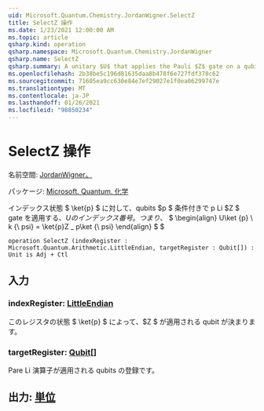 ```yaml
---
uid: Microsoft.Quantum.Chemistry.JordanWigner.SelectZ
title: SelectZ 操作
ms.date: 1/23/2021 12:00:00 AM
ms.topic: article
qsharp.kind: operation
qsharp.namespace: Microsoft.Quantum.Chemistry.JordanWigner
qsharp.name: SelectZ
qsharp.summary: A unitary $U$ that applies the Pauli $Z$ gate on a qubits $p$ conditioned on an index state $\ket{p}$. That is, $$ \begin{align} U\ket{p}\ket{\psi} = \ket{p}Z\_p\ket{\psi} \end{align} $$
ms.openlocfilehash: 2b38be5c196d81635daa8b478f6e727fdf378c62
ms.sourcegitcommit: 71605ea9cc630e84e7ef29027e1f0ea06299747e
ms.translationtype: MT
ms.contentlocale: ja-JP
ms.lasthandoff: 01/26/2021
ms.locfileid: "98850234"
---
```

# <a name="selectz-operation"></a>SelectZ 操作

名前空間: [JordanWigner。](xref:Microsoft.Quantum.Chemistry.JordanWigner)

パッケージ: [Microsoft. Quantum. 化学](https://nuget.org/packages/Microsoft.Quantum.Chemistry)


インデックス状態 $ \ket{p} $ に対して、qubits $p $ 条件付きで p Li $Z $ gate を適用する、$U のインデックス番号。 つまり、$ $ \begin{align} U\ket {p} \ k {\ psi} = \ket{p}Z \_ p\ket {\ psi} \end{align} $ $

```qsharp
operation SelectZ (indexRegister : Microsoft.Quantum.Arithmetic.LittleEndian, targetRegister : Qubit[]) : Unit is Adj + Ctl
```


## <a name="input"></a>入力

### <a name="indexregister--littleendian"></a>indexRegister: [LittleEndian](xref:Microsoft.Quantum.Arithmetic.LittleEndian)

このレジスタの状態 $ \ket{p} $ によって、$Z $ が適用される qubit が決まります。


### <a name="targetregister--qubit"></a>targetRegister: [Qubit](xref:microsoft.quantum.lang-ref.qubit)[]

Pare Li 演算子が適用される qubits の登録です。



## <a name="output--unit"></a>出力: [単位](xref:microsoft.quantum.lang-ref.unit)

